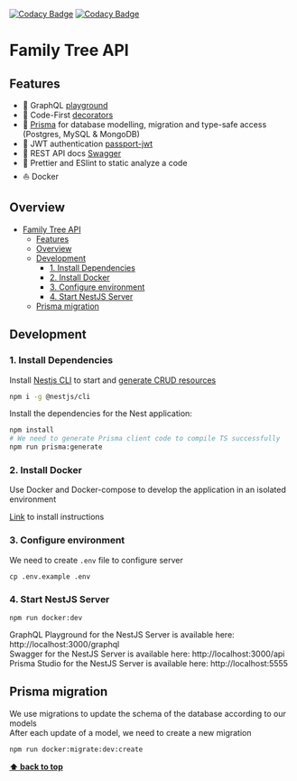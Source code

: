 [![Codacy Badge](https://app.codacy.com/project/badge/Grade/5cbef15a4f2d40afbebfa006c12fb385)](https://www.codacy.com/gh/elijah-kurganskiy/family-tree-api/dashboard?utm_source=github.com&amp;utm_medium=referral&amp;utm_content=elijah-kurganskiy/family-tree-api&amp;utm_campaign=Badge_Grade)
[![Codacy Badge](https://app.codacy.com/project/badge/Coverage/5cbef15a4f2d40afbebfa006c12fb385)](https://www.codacy.com/gh/elijah-kurganskiy/family-tree-api/dashboard?utm_source=github.com&utm_medium=referral&utm_content=elijah-kurganskiy/family-tree-api&utm_campaign=Badge_Coverage)
# Family Tree API

## Features

- :rocket: GraphQL [playground](https://github.com/prisma/graphql-playground)
- :rocket: Code-First [decorators](https://docs.nestjs.com/graphql/quick-start#code-first)
- :rocket: [Prisma](https://www.prisma.io/) for database modelling, migration and type-safe access (Postgres, MySQL & MongoDB)
- :rocket: JWT authentication [passport-jwt](https://github.com/mikenicholson/passport-jwt)
- :rocket: REST API docs [Swagger](https://swagger.io/)
- :rocket: Prettier and ESlint to static analyze a code
- :boat: Docker

## Overview

- [Family Tree API](#family-tree-api)
  - [Features](#features)
  - [Overview](#overview)
  - [Development](#development)
    - [1. Install Dependencies](#1-install-dependencies)
    - [2. Install Docker](#2-install-docker)
    - [3. Configure environment](#3-configure-environment)
    - [4. Start NestJS Server](#4-start-nestjs-server)
  - [Prisma migration](#prisma-migration)

## Development

### 1. Install Dependencies

Install [Nestjs CLI](https://docs.nestjs.com/cli/usages) to start and [generate CRUD resources](https://trilon.io/blog/introducing-cli-generators-crud-api-in-1-minute)

```bash
npm i -g @nestjs/cli
```

Install the dependencies for the Nest application:

```bash
npm install
# We need to generate Prisma client code to compile TS successfully
npm run prisma:generate
```

### 2. Install Docker

Use Docker and Docker-compose to develop the application in an isolated environment

[Link](https://docs.docker.com/engine/install/ubuntu/) to install instructions

### 3. Configure environment

We need to create `.env` file to configure server
```
cp .env.example .env
```

### 4. Start NestJS Server

```
npm run docker:dev
```

GraphQL Playground for the NestJS Server is available here: http://localhost:3000/graphql  
Swagger for the NestJS Server is available here: http://localhost:3000/api  
Prisma Studio for the NestJS Server is available here: http://localhost:5555  


## Prisma migration

We use migrations to update the schema of the database according to our models   
After each update of a model, we need to create a new migration

```bash
npm run docker:migrate:dev:create
```


**[⬆ back to top](#overview)**

